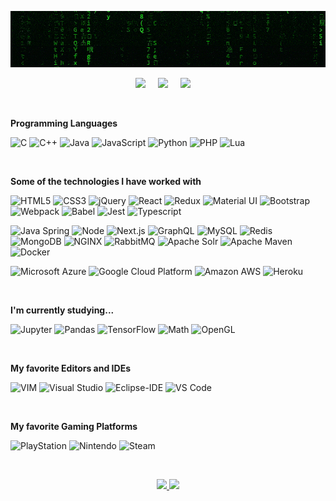 [![](https://raw.githubusercontent.com/madureira/madureira/master/.github/matrix_optimized.gif)](https://github.com/madureira)

<p align='center'>
  <a href="https://linkedin.com/in/rafaelmadureira/?locale=en_US"><img src="https://img.shields.io/badge/linkedin-%230077B5.svg?&style=for-the-badge&logo=linkedin&logoColor=white" /></a>&nbsp;&nbsp;&nbsp;&nbsp;
  <a href="https://codepen.io/rafael_madureira"><img src="https://img.shields.io/badge/codepen-%23000000.svg?&style=for-the-badge&logo=codepen&logoColor=white" /></a>&nbsp;&nbsp;&nbsp;&nbsp;
  <a href="https://twitter.com/TheMadureira"><img src="https://img.shields.io/badge/twitter-%231DA1F2.svg?&style=for-the-badge&logo=twitter&logoColor=white" /></a>&nbsp;&nbsp;&nbsp;&nbsp;
</p>

<br>

**Programming Languages**

![C](https://img.shields.io/badge/-C-494649?style=flat&logo=C)
![C++](https://img.shields.io/badge/-C++-494649?style=flat&logo=C%2B%2B&logoColor=00599C)
![Java](https://img.shields.io/badge/-Java-494649?style=flat&logo=Java&logoColor=007396)
![JavaScript](https://img.shields.io/badge/-JavaScript-494649?style=flat&logo=javascript)
![Python](https://img.shields.io/badge/-Python-494649?style=flat&logo=python)
![PHP](https://img.shields.io/badge/-PHP-494649?style=flat&logo=PHP)
![Lua](https://img.shields.io/badge/-Lua-494649?style=flat&logo=Lua)

<br>

**Some of the technologies I have worked with**

![HTML5](https://img.shields.io/badge/-HTML5-494649?style=flat&logo=HTML5)
![CSS3](https://img.shields.io/badge/-CSS3-494649?style=flat&logo=CSS3&logoColor=1572B6)
![jQuery](https://img.shields.io/badge/-jQuery-494649?style=flat&logo=jQuery&logoColor=0769AD)
![React](https://img.shields.io/badge/-React-494649?style=flat&logo=React&logoColor=61DAFB)
![Redux](https://img.shields.io/badge/-Redux-494649?style=flat&logo=Redux&logoColor=61DAFB)
![Material UI](https://img.shields.io/badge/-Material%20UI-494649?style=flat&logo=Material%20UI&logoColor=0081CB)
![Bootstrap](https://img.shields.io/badge/-Bootstrap-494649?style=flat&logo=Bootstrap&logoColor=563D7C)
![Webpack](https://img.shields.io/badge/-Webpack-494649?style=flat&logo=Webpack)
![Babel](https://img.shields.io/badge/-Babel-494649?style=flat&logo=Babel&logoColor=F9DC3E)
![Jest](https://img.shields.io/badge/-Jest-494649?style=flat&logo=Jest&logoColor=C21325)
![Typescript](https://img.shields.io/badge/-Typescript-494649?style=flat&logo=Typescript&logoColor=007ACC)

![Java Spring](https://img.shields.io/badge/-Spring-494649?style=flat&logo=spring&logoColor=6DB33F)
![Node](https://img.shields.io/badge/-Node-494649?style=flat&logo=node.js&logoColor=339933)
![Next.js](https://img.shields.io/badge/-Next-494649?style=flat&logo=Next.js)
![GraphQL](https://img.shields.io/badge/-GraphQL-494649?style=flat&logo=GraphQL&logoColor=E535AB)
![MySQL](https://img.shields.io/badge/-MySQL-494649?style=flat&logo=MySQL)
![Redis](https://img.shields.io/badge/-Redis-494649?style=flat&logo=Redis)
![MongoDB](https://img.shields.io/badge/-MongoDB-494649?style=flat&logo=MongoDB)
![NGINX](https://img.shields.io/badge/-NGINX-494649?style=flat&logo=NGINX)
![RabbitMQ](https://img.shields.io/badge/-RabbitMQ-494649?style=flat&logo=RabbitMQ)
![Apache Solr](https://img.shields.io/badge/-Solr-494649?style=flat&logo=Apache%20Solr)
![Apache Maven](https://img.shields.io/badge/-Maven-494649?style=flat&logo=Apache%20Maven&logoColor=C71A36)
![Docker](https://img.shields.io/badge/-Docker-494649?style=flat&logo=Docker&logoColor=2496ED)

![Microsoft Azure](https://img.shields.io/badge/-Microsoft%20Azure-494649?style=flat&logo=Microsoft%20Azure)
![Google Cloud Platform](https://img.shields.io/badge/-Google%20Cloud%20Platform-494649?style=flat&logo=Google%20Cloud)
![Amazon AWS](https://img.shields.io/badge/-Amazon%20AWS-494649?style=flat&logo=Amazon%20AWS&logoColor=232F3E)
![Heroku](https://img.shields.io/badge/-Heroku-494649?style=flat&logo=Heroku)

<br>

**I'm currently studying...**

![Jupyter](https://img.shields.io/badge/-Jupyter-494649?style=flat&logo=Jupyter&logoColor=F37626)
![Pandas](https://img.shields.io/badge/-Pandas-494649?style=flat&logo=Pandas&logoColor=150458)
![TensorFlow](https://img.shields.io/badge/-TensorFlow-494649?style=flat&logo=TensorFlow&logoColor=FF6F00)
![Math](https://img.shields.io/badge/-Math-494649?style=flat&logo=Matrix)
![OpenGL](https://img.shields.io/badge/-OpenGL-494649?style=flat&logo=OpenGL)

<br>

**My favorite Editors and IDEs**

![VIM](https://img.shields.io/badge/-VIM-494649?style=flat&logo=VIM&logoColor=019733)
![Visual Studio](https://img.shields.io/badge/-Visual%20Studio-494649?style=flat&logo=Visual%20Studio&logoColor=5C2D91)
![Eclipse-IDE](https://img.shields.io/badge/-Eclipse%20IDE-494649?style=flat&logo=Eclipse-IDE&logoColor=2C2255)
![VS Code](https://img.shields.io/badge/-VS%20Code-494649?style=flat&logo=visual-studio-code&logoColor=007ACC)

<br>

**My favorite Gaming Platforms**	

![PlayStation](https://img.shields.io/badge/-PlayStation-003791?style=flat&logo=PlayStation&logoColor=FFFFFF)
![Nintendo](https://img.shields.io/badge/-Nintendo-%23D12228?style=flat&logo=Nintendo&logoColor=FFFFFF)	
![Steam](https://img.shields.io/badge/-Steam-000000?style=flat&logo=Steam&logoColor=FFFFFF)

<br>

<p align="center">
  <a href="https://github.com/madureira">
  <img height="180em" src="https://github-readme-stats-eight-theta.vercel.app/api?username=madureira&theme=dark&show_icons=true&include_all_commits=true&count_private=true" />
  <img height="180em" src="https://github-readme-stats-eight-theta.vercel.app/api/top-langs/?username=madureira&theme=dark&layout=compact&exclude_lang=Objective-C" />
  </a>
</p>
